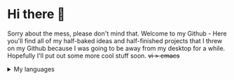 # Hi there 👋
Sorry about the mess, please don't mind that. Welcome to my Github - Here you'll find all of my half-baked ideas and half-finished projects that I threw on my Github because I was going to be away from my desktop for a while. Hopefully I'll put out some more cool stuff soon. ~~vi > emacs~~

<details>
<summary>My languages</summary>

| Proficiency 0-5| Language |
|-----:|-----------|
|     4| C|
|     3|  Java   |
|     3|  ASMx86   |
|     3| C#       |
|     3| XHTML/HTML       |
|     3| Python       |
|     2| Rust       |
|     2| SQL       |
|     1.5| VB.NET       |

</details>
<!--
**Alpha-Dolphin/Alpha-Dolphin** is a ✨ _special_ ✨ repository because its `README.md` (this file) appears on your GitHub profile.

Here are some ideas to get you started:

- 🔭 I’m currently working on ...
- 🌱 I’m currently learning ...
- 👯 I’m looking to collaborate on ...
- 🤔 I’m looking for help with ...
- 💬 Ask me about ...
- 📫 How to reach me: ...
- 😄 Pronouns: ...
- ⚡ Fun fact: ...
-->
